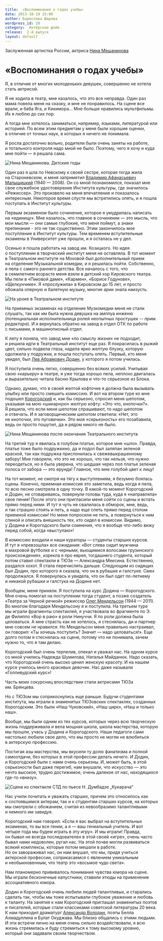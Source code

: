 ```yaml
---
title:  «Воспоминания о годах учебы»
date: 2013-10-19 15:00
author: Борислава Шарова
wordpress_id: 20
category:  Актёрское фойе
release:  2-й выпуск
layout: default
---
```


Заслуженная артистка России, актриса [Нина Мещанинова][1]

# «Воспоминания о годах учебы»

Я, в отличие от многих молоденьких девушек, совершенно не хотела стать актрисой.

Я не ходила в театр, мне казалось, что это все неправда. Один раз мама повела меня на сказку, и мне не понравилось. На сцене все врали, и баба Яга, и Кикимора… Мне больше нравились мультфильмы. Их я люблю до сих пор.

А тогда мне хотелось заниматься, например, языками, литературой или историей. По всем этим предметам у меня были хорошие оценки, в отличие от точных наук, в которых я ничего не понимала.

Я росла достаточно вольно, родители были очень заняты на работе, и тотального контроля надо мной не было. Поэтому, чего я хочу и куда мне пойти — я решала сама.


![Нина Мещанинова. Детские годы][meschaninova-6]

Один раз я шла по Невскому к своей сестре, которая тогда жила на Староневском, и меня заприметил [Владимир Афанасьевич Малыщицкий][2] (1940 — 2008). Он со мной познакомился, показал мне свое служебное удостоверение Института культуры, где значилось «Режиссер». Это произвело на меня впечатление и показалось интересным. Некоторое время спустя мы встретились опять, и я пошла поступать в Институт культуры.

Первым экзаменом было сочинение, которое я умудрилась написать на «единицу». Мне казалось, что главное в сочинении — это мысль, что мои мысли — они самые глубокие, что меня поймут, а знаки препинания - это не так существенно. Этим закончилось мое поступление в Институт культуры. Тем временем вступительные экзамены в Университет уже прошли, и я осталась не у дел.

Осенью я пошла работать на завод им. Козицкого. Но идея о поступлении в творческий институт меня не оставляла. В тот момент в Театральном институте на Моховой был дополнительный прием на отделение Музыкальной комедии, и я решилась пойти. Собственно, я пела с самого раннего детства. Все началось с того, что в семилетнем возрасте меня взяли в детский хор Кировского театра. Мы пели в «Пиковой даме», «Кармен», «Борисе Годунове», «Щелкунчике». Я «прослужила» в Кировском до 15 лет, и просто обожала оперную и балетную музыку, многие арии знала наизусть.

![На уроке в Театральном институте][meschaninova-5]

На приемных экзаменах на отделение Музкомедии меня не стали слушать, так как им была нужна девушка на амплуа инженю (потенциальная исполнительница ролей неопытных простушек -- _прим. редактора_). И я вернулась обратно на завод в отдел ОТК по работе с письмами, в машинописный отдел.

К лету я поняла, что завод мне «по смыслу жизни» не подходит, и решила идти в Театральный институт еще раз. Я покрасилась в рыжий цвет, сильно подвела глаза, надела ярко желтую блузку, которую одолжила у подружки, и пошла поступать опять. Первый, кто меня увидел, был [Лев Абрамович Додин][3], у которого я потом училась.

Я поступила очень легко, совершенно без всяких усилий. Учитывая свою «карьеру» в театре, я уже тогда хорошо пела, неплохо двигалась и выразительно читала басню Крылова и что-то серьезное из Блока.

Однако, думаю, что в своей желтой кофточке я должна была вызывать улыбку или просто смешить комиссию. И вот на втором туре ко мне подошел [Корогодский][4] и, как бы серьезно, спросил меня шепотом, указывая на мою «шикарную» желтую кофту: «Это что, кнопочки?». Я решила, что если меня шепотом спрашивают, то надо шепотом и отвечать. И я заговорщическим шепотом ответила: «Нет, это не кнопочки, это пуговички». Это моя «серьезность» его позабавила, ведь он просто пошутил, да и рядом никого не было.

![Нина Мещанинова после окончания Театрального института][meschaninova-3]

На третий тур я явилась в голубом платье, которое мне «шло». Правда, платье тоже было подружкино, да и подол был заляпан зеленой краской, так как подружка прислонилась к свежевыкрашенному забору! Мне говорили, что это не хорошо, что так нельзя, что нужно переодеться, но я была уверена, что шедшая через пол платья зеленая полоса от забора — это ерунда! Главное, что мне голубой цвет к лицу!

На тот момент, не смотря на тягу к выступлениям, я безумно боялась сцены. Конечно, приемная комиссия это заметила, ведь когда я пела, то всю песню смотрела в одну точку. В какой-то момент Корогодский и Додин, не сговариваясь, повернули головы туда, куда я «направляла» свое пение! После этого они пригласили меня сойти со сцены и встать прямо перед ними. И тут я чуть не свалилась в обморок, мне, ведь, и так страшно стоять и петь, а надо еще спеть прямо перед столом приемной комиссии! Но меня попросили не петь, а повернуться к ним спиной и описать внешность тех, кто сидел в комиссии. Видимо, у Додина и Корогодского были сомнения, что я вообще что-либо вижу перед собой, когда «выступаю»!

В комиссию входили и наши кураторы — студенты старших курсов. И тут я «превзошла» все ожидания: «Вот слева сидит мужчина в махровой футболке и с черными, вьющимися волосами грузинского происхождения», изрекла я про еврея, тогдашнего студента, который потом ставил спектакли в ТЮЗе — Александра Мексина. Естественно, раздался хохот. Я стала перечислять дальше. Следующим из сидящих был Додин, про которого я сказала, что он в рубашке и галстуке. Смех продолжался. Я повернулась и увидела, что он был одет по-летнему и никакой рубашки и галстука на Додине нет.

Вообщем, меня приняли. Я поступила на курс Додина — Корогодского. Мне очень помогал на поступлении тогда студент, а позже создатель «Театра за Черной речкой» режиссер [Олег Мендельсон][5] (1944 — 2011). Во многом благодаря Мендельсону я и поступила. На третьем туре мы играли фрагменты спектаклей, я участвовала во фрагменте по Э. де Филиппо «Вор в раю» в роли Нинуччи. Я по роли должна была целоваться. А мне страсть как не хотелось, я стеснялась, ди и партнер мне совсем не нравился. Но Мендельсон меня правильно настраивал, он говорил: «Ты хочешь поступить? Значит — надо целоваться!». Еще долго потом я стеснялась на сцене, потому что не понимала, зачем нужно то, что я там делаю.

Корогодский был очень терпелив, опекал и уважал нас. На одном курсе со мной учились Надежда Шумилова, Наталья Майданюк. Надо сказать, что Корогодский очень высоко ценил женскую красоту. И на нашем курсе училось много красивых девочек. Нас даже называли «Голливудский курс»!

Часть моих сокурсниц впоследствии стали актрисами ТЮЗа им. Брянцева.

Но с ТЮЗом мы соприкоснулись еще раньше. Будучи студентами института, мы играли в знаменитых ТЮЗовских спектаклях, созданных Корогодским. Это были «Наш Чуковский», «Наш цирк», «Наш и только наш».

Вообще, мы были одним из тех курсов, которых через всю творческую жизнь поддерживала и вела мощная школа, школа мастерства, которую мы прошли, учась у Додина и Корогодского. Наши педагоги сами настолько любили свое дело, что мы просто не могли не влюбиться в актерскую профессию.

Постигая азы мастерства, мы вкусили ту долю фанатизма и полной самоотдачи, без которых в этой профессии делать нечего. И Додин, и Корогодский были с нами очень серьезны. И, может быть, в этой серьезности был даже перегиб, нам внушали, что искусство — это нечто высокое, трудно достижимое, очень далекое от нас, находящихся где-то «внизу».

![Сцена из спектакля СТД по пьесе Н. Думбадзе „Кукарача“][meschaninova-4]

Нас учили почитать и уважать старших, причем это относилось как к состоявшимся актерам, так и к студентам старших курсов, на которых мы смотрели с обожанием, считая из невообразимо талантливыми и немного им завидуя.

Корогодский нам говорил: «Если я вас выбрал на вступительных экзаменах, то вы все гении, а я — ваш гениальный учитель. И вот четыре года мы будем играть в эту игру». И мы играли! Правда, он бывал не всегда последователен в этой своей «игре», очень часто бывал нами недоволен, ругал нас. На этой почве могли развиваться всякий комплексы, которые потом мешали в работе. Но он завораживал нас, он нам внушал, что мы, придя учиться актерской профессии, соприкасаемся с явлением уникальным и необыкновенным, что театр это «восьмое чудо света».

Нам планомерно прививалось понимание чувства юмора на сцене. Мы играли бесконечные капустники, ставили этюды на применение ассоциативного юмора.

Додин и Корогодский очень любили людей талантливых, и старались сделать так, чтобы мы тоже испытывали глубокое уважение и любовь к таланту. На занятия к нам Корогодский приглашал знаменитых поэтов и писателей, которые стали классиками советской литературы 20 века. К нам приходил драматург [Александр Володин][6], поэты Белла Ахмадуллина и Булат Окуджава. Мы близко общались с этими людьми. И эти встречи лично на меня очень сильно воздействовали, я всю жизнь стремилась и буду стремиться к тому высокому уровню, который они задавали своим творчеством.

[1]: http://komedianty.com/truppa/biografija-akterov/biografija-mewaninovoj-niny-ivanovny.html	"Биография актрисы, Нины Мещаниновой"
[2]: http://ru.wikipedia.org/wiki/Малыщицкий,_Владимир_Афанасьевич								"Владимир Афанасьевич Малыщицкий"
[3]: http://ru.wikipedia.org/wiki/Додин,_Лев_Абрамович											"Лев Абрамович Додин"
[4]: http://www.ceo.spb.ru/rus/theater-cinema/korogodsky.z.ya/index.shtml						"Корогодский Зиновий Яковлевич"
[5]: http://www.teatrzcr.ru/component/k2/item/247-oleg-mendelson								"Олег Мендельсон"
[6]: http://ru.wikipedia.org/wiki/Володин,_Александр_Моисеевич									"Александр Володин"

[meschaninova-3]: meschaninova-3.jpg "Нина Мещанинова после окончания Театрального института. Фото из личного архива."
[meschaninova-4]: meschaninova-4.jpg "Сцена из спектакля СТД по пьесе Н. Думбадзе „Кукарача“. Роли Исполняют Н. Мещанинова и С. Бахавский. Конец 1970-х годов."
[meschaninova-5]: meschaninova-5.jpg "На уроке в Театральном институте. За столом — Л. Додин и З. Корогодский. Начало 1970-х годов. Фотография из личного архива Н. Мещаниновой."
[meschaninova-6]: meschaninova-6.jpg "Нина Мещанинова. Детские годы. Фотография из личного архива актрисы."